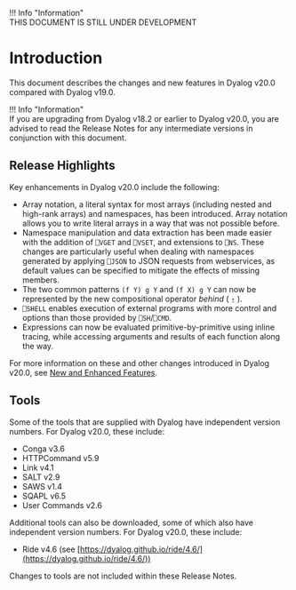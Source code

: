 !!! Info "Information"  
    THIS DOCUMENT IS STILL UNDER DEVELOPMENT

# Introduction

This document describes the changes and new features in Dyalog v20.0 compared with Dyalog v19.0.

!!! Info "Information"  
    If you are upgrading from Dyalog v18.2 or earlier to Dyalog v20.0, you are advised to read the Release Notes for any intermediate versions in conjunction with this document.
	
## Release Highlights

Key enhancements in Dyalog v20.0 include the following:
 
- Array notation, a literal syntax for most arrays (including nested and high-rank arrays) and namespaces, has been introduced. Array notation allows you to write literal arrays in a way that was not possible before.
- Namespace manipulation and data extraction has been made easier with the addition of `⎕VGET` and `⎕VSET`, and extensions to `⎕NS`. These changes are particularly useful when dealing with namespaces generated by applying `⎕JSON` to JSON requests from webservices, as default values can be specified to mitigate the effects of missing members.
- The two common patterns `(f Y) g Y` and `(f X) g Y` can now be represented by the new compositional operator _behind_ ( `⍛` ).
- `⎕SHELL` enables execution of external programs with more control and options than those provided by `⎕SH`/`⎕CMD`.
- Expressions can now be evaluated primitive-by-primitive using inline tracing, while accessing arguments and results of each function along the way.

For more information on these and other changes introduced in Dyalog v20.0, see [New and Enhanced Features](../new-enhanced/).
	
## Tools
	
Some of the tools that are supplied with Dyalog have independent version numbers. For Dyalog v20.0, these include:

* Conga v3.6
* HTTPCommand v5.9
* Link v4.1
* SALT v2.9
* SAWS v1.4
* SQAPL v6.5
* User Commands v2.6

Additional tools can also be downloaded, some of which also have independent version numbers. For Dyalog v20.0, these include:

* Ride v4.6 (see [https://dyalog.github.io/ride/4.6/](https://dyalog.github.io/ride/4.6/))

Changes to tools are not included within these Release Notes.